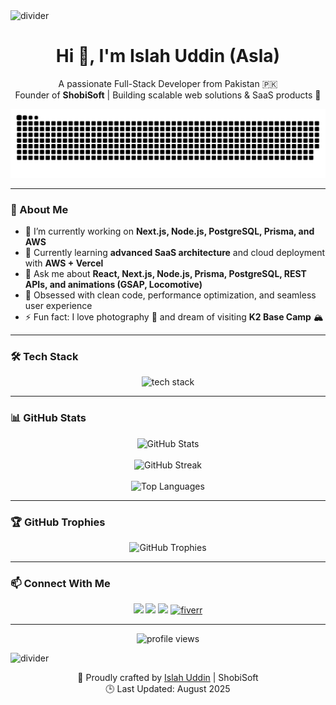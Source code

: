 <!-- Animated divider -->
<img src="https://user-images.githubusercontent.com/73097560/115834477-dbab4500-a447-11eb-908a-139a6edaec5c.gif" alt="divider"/>

<h1 align="center">Hi 👋, I'm Islah Uddin (Asla)</h1>

<p align="center">
  A passionate Full-Stack Developer from Pakistan 🇵🇰 <br>
  Founder of <strong>ShobiSoft</strong> | Building scalable web solutions & SaaS products 🚀
</p>

<!-- Snake animation -->
<div align="center">
  <img src="https://github.com/1999AZZAR/1999AZZAR/blob/main/resources/img/grid-snake.svg" alt="snake animation"/>
</div>

---

### 🚀 About Me
- 🔭 I’m currently working on **Next.js, Node.js, PostgreSQL, Prisma, and AWS**
- 🌱 Currently learning **advanced SaaS architecture** and cloud deployment with **AWS + Vercel**
- 💬 Ask me about **React, Next.js, Node.js, Prisma, PostgreSQL, REST APIs, and animations (GSAP, Locomotive)**
- 🧠 Obsessed with clean code, performance optimization, and seamless user experience
- ⚡ Fun fact: I love photography 📸 and dream of visiting **K2 Base Camp** 🏔️

---

### 🛠️ Tech Stack
<p align="center">
  <img src="https://skillicons.dev/icons?i=nextjs,nodejs,react,postgres,prisma,aws,docker,figma,tailwind,ts,js,html,css,git,vscode,github&perline=10" alt="tech stack"/>
</p>

---

### 📊 GitHub Stats
<p align="center">
  <img src="https://github-readme-stats.vercel.app/api?username=Islah-Ud-Din&theme=radical&show_icons=true&count_private=true" alt="GitHub Stats"/>
  <br><br>
  <img src="https://github-readme-streak-stats.herokuapp.com?user=Islah-Ud-Din&theme=radical&hide_border=false" alt="GitHub Streak"/>
  <br><br>
  <img src="https://github-readme-stats.vercel.app/api/top-langs/?username=Islah-Ud-Din&layout=compact&theme=radical&langs_count=10" alt="Top Languages"/>
</p>

---

### 🏆 GitHub Trophies
<p align="center">
  <img src="https://github-profile-trophy.vercel.app/?username=Islah-Ud-Din&theme=algolia&no-bg=true&margin-w=10&margin-h=15" alt="GitHub Trophies"/>
</p>

---

### 📫 Connect With Me
<p align="center">
  <a href="https://www.linkedin.com/in/islahuddindev/" target="_blank"><img src="https://skillicons.dev/icons?i=linkedin" height="40"/></a>
  <a href="https://twitter.com/islahuddindev" target="_blank"><img src="https://skillicons.dev/icons?i=twitter" height="40"/></a>
  <a href="mailto:islahuddindev@gmail.com" target="_blank"><img src="https://skillicons.dev/icons?i=gmail" height="40"/></a>
  <a href="https://www.fiverr.com/s/qDrp5rg" target="_blank"><img src="https://user-images.githubusercontent.com/88904952/234982196-562aea17-5532-4550-8c08-1c7cb994a541.png" alt="fiverr" height="40"/></a>
</p>

---

<p align="center">
  <img src="https://visitcount.itsvg.in/api?id=Islah-Ud-Din&icon=3&color=6" alt="profile views"/>
</p>

<!-- Divider -->
<img src="https://user-images.githubusercontent.com/73097560/115834477-dbab4500-a447-11eb-908a-139a6edaec5c.gif" alt="divider"/>

<p align="center">
  🚀 Proudly crafted by <a href="https://github.com/Islah-Ud-Din">Islah Uddin</a> | ShobiSoft <br>
  🕒 Last Updated: August 2025
</p>
